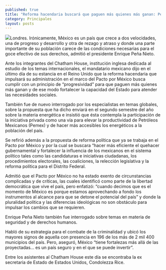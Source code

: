 ```yaml
---
published: true
title: "Reforma hacendaria buscará que paguen más quienes más ganan: Peña Nieto"
category: Principales
layout: posts
---
```


![](http://i.imgur.com/Ab49NYpm.jpg)Londres. Irónicamente, México es un país que crece a dos velocidades, una de progreso y desarrollo y otra de rezago y atraso y donde una parte importante de su población carece de las condiciones necesarias para el goce efectivo de sus derechos, admitió el presidente Enrique Peña Nieto.

Ante los integrantes del Chatham House, institución inglesa dedicada al estudio de los temas internacionales, el mandatario mexicano dijo en el último día de su estancia en el Reino Unido que la reforma hacendaria que impulsará su administración en el marco del Pacto por México busca cumplir con un principio de “progresividad” para que paguen más quienes más ganan y de ese modo fortalecer la capacidad del Estado para atender las necesidades sociales.

También fue de nuevo interrogado por los especialistas en temas globales, sobre la propuesta que ha dicho enviará en el segundo semestre del año sobre la materia energética e insistió que ésta contempla la participación de la iniciativa privada como una vía para elevar la productividad de Petróleos Mexicanos (Pemex) y de hacer más accesibles los energéticos a la población del país.

Se refirió además a la propuesta de reforma política que ya se trabaja en el Pacto por México y por la cual se buscara “hacer más eficiente el quehacer gubernamental y fortalecer la influencia de los mexicanos en el sistema político tales como las candidaturas e iniciativas ciudadanas, los procedimientos electorales, las coaliciones, la relección legislativa y la reforma política para el Distrito Federal.

Admitió que el Pacto por México no ha estado exento de circunstancias complicadas y de críticas, las cuales identificó como parte de la libertad democrática que vive el país, pero enfatizó: “cuando decimos que es el momento de México es porque estamos aprovechando a fondo los instrumentos al alcance para que se detone el potencial del país” y donde la pluralidad política y las diferencias ideológicas no son obstáculo para impulsar los cambios que se requieren.

Enrique Peña Nieto también fue interrogado sobre temas en materia de seguridad y de derechos humanos.

Habló de su estrategia para el combate de la criminalidad y ubicó los mayores signos de aquella con presencia en 196 de los más de 2 mil 400 municipios del país. Pero, aseguró, México “tiene fortalezas más allá de las proyectadas... es un país seguro y en el que se puede invertir”.

Entre los asistentes al Chatham House este día se encontraba la ex secretaria de Estado de Estados Unidos, Condolezza Rice.
